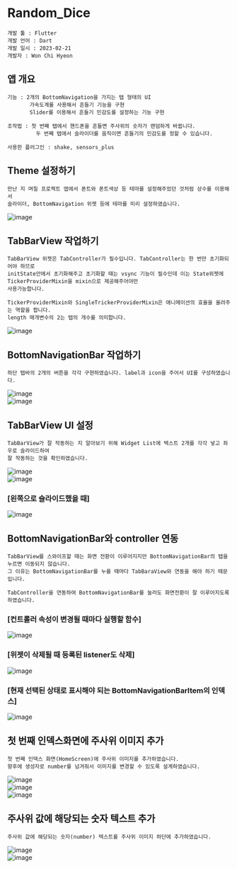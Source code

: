 # Random_Dice

```
개발 툴 : Flutter
개발 언어 : Dart
개발 일시 : 2023-02-21
개발자 : Won Chi Hyeon
```

## 앱 개요
```
기능 : 2개의 BottomNavigation을 가지는 탭 형태의 UI
       가속도계를 사용해서 흔들기 기능을 구현
       Slider를 이용해서 흔들기 민감도를 설정하는 기능 구현

조작법 : 첫 번째 탭에서 핸드폰을 흔들면 주사위의 숫자가 랜덤하게 바뀝니다.
         두 번째 탭에서 슬라이더를 움직이면 흔들기의 민감도를 정할 수 있습니다.

사용한 플러그인 : shake, sensors_plus
```

## Theme 설정하기
```
만난 지 며칠 프로젝트 앱에서 폰트와 폰트색상 등 테마를 설정해주었던 것처럼 상수를 이용해서
슬라이더, BottomNavigation 위젯 등에 테마를 미리 설정하였습니다.
```
![image](https://user-images.githubusercontent.com/58906858/220250888-223ae87e-e109-4548-bc09-d711bdfb09b2.png)

## TabBarView 작업하기
```
TabBarView 위젯은 TabController가 필수입니다. TabController는 한 번만 초기화되어야 하므로
initState안에서 초기화해주고 초기화할 때는 vsync 기능이 필수인데 이는 State위젯에 TickerProviderMixin을 mixin으로 제공해주어야만
사용가능합니다.

TickerProviderMixin와 SingleTrickerProviderMixin은 애니메이션의 효율을 올려주는 역할을 합니다.
length 매개변수의 2는 탭의 개수를 의미합니다.
```
![image](https://user-images.githubusercontent.com/58906858/220253253-06e2f0b7-fdcf-4665-ac40-9133f8c6826b.png)

## BottomNavigationBar 작업하기
```
하단 탭바의 2개의 버튼을 각각 구현하였습니다. label과 icon을 주어서 UI를 구성하였습니다.
```
![image](https://user-images.githubusercontent.com/58906858/220254350-001c88da-3ec9-4db0-8431-762690e92d39.png)   
![image](https://user-images.githubusercontent.com/58906858/220254392-452c63cd-659b-4f2e-9b5e-2e122fcde18f.png)


## TabBarView UI 설정
```
TabBarView가 잘 작동하는 지 알아보기 위해 Widget List에 텍스트 2개를 각각 넣고 좌우로 슬라이드하여
잘 작동하는 것을 확인하였습니다.
```
![image](https://user-images.githubusercontent.com/58906858/220254856-36b435c2-f137-445d-9b8d-b83d89ae74d6.png)   
![image](https://user-images.githubusercontent.com/58906858/220254880-29dd274c-4146-4448-83da-da21f22c8eb4.png)
### [왼쪽으로 슬라이드했을 때]
![image](https://user-images.githubusercontent.com/58906858/220254913-df569920-9028-4bf3-878b-152fe0c496f5.png)

## BottomNavigationBar와 controller 연동
```
TabBarView를 스와이프할 때는 화면 전환이 이루어지지만 BottomNavigationBar의 탭을 누르면 이동되지 않습니다.
그 이유는 BottomNavigationBar를 누를 때마다 TabBaraView와 연동을 해야 하기 때문입니다.

TabController을 연동하여 BottomNavigationBar를 눌러도 화면전환이 잘 이루어지도록 하였습니다.
```
### [컨트롤러 속성이 변경될 때마다 실행할 함수]
![image](https://user-images.githubusercontent.com/58906858/220511478-f7fd4435-3d62-4735-bb59-9f5a23ea668e.png)

### [위젯이 삭제될 때 등록된 listener도 삭제]
![image](https://user-images.githubusercontent.com/58906858/220511442-c396d152-1f07-4021-a610-f56a771d7b5d.png)

### [현재 선택된 상태로 표시해야 되는 BottomNavigationBarItem의 인덱스]
![image](https://user-images.githubusercontent.com/58906858/220511411-d0998b81-6cc2-499a-bcdd-4e32db556aaf.png)

## 첫 번째 인덱스화면에 주사위 이미지 추가
```
첫 번째 인덱스 화면(HomeScreen)에 주사위 이미지를 추가하였습니다.
향후에 생성자로 number를 넘겨줘서 이미지를 변경할 수 있도록 설계하였습니다.
```
![image](https://user-images.githubusercontent.com/58906858/220512873-096e3da0-0875-4d2e-bdf4-edf1b16e3c0e.png)   
![image](https://user-images.githubusercontent.com/58906858/220512929-efcb8df4-82e9-4176-8ace-f0ecba4fc2da.png)   
![image](https://user-images.githubusercontent.com/58906858/220512856-2f462200-d888-440e-a698-4093e74a93c6.png)

## 주사위 값에 해당되는 숫자 텍스트 추가
```
주사위 값에 해당되는 숫자(number) 텍스트를 주사위 이미지 하단에 추가하였습니다.
```
![image](https://user-images.githubusercontent.com/58906858/220513717-55a51d8d-84d6-4d1a-a538-cebce7790af0.png)   
![image](https://user-images.githubusercontent.com/58906858/220513730-d056e896-38a4-4baf-ac84-f576ef636219.png)
